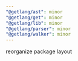 ```yaml
---
"@getlang/ast": minor
"@getlang/get": minor
"@getlang/lib": minor
"@getlang/parser": minor
"@getlang/walker": minor
---
```


reorganize package layout

